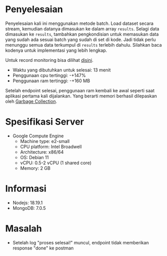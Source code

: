 # Penyelesaian
Penyelesaian kali ini menggunakan metode batch.
Load dataset secara stream, kemudian datanya dimasukan ke dalam array ```results```. Selagi data dimasukan ke ```results```, tambahkan pengkondisian untuk memasukan data yang sudah ada sesuai batch yang sudah di set di kode. Jadi tidak perlu menunggu semua data terkumpul di ```results``` terlebih dahulu. Silahkan baca kodenya untuk implementasi yang lebih lengkap.

Untuk record monitoring bisa dilihat [disini](https://youtu.be/oY3YgDyVMvw).

- Waktu yang dibutuhkan untuk selesai: 13 menit
- Penggunaan cpu tertinggi: -+147%
- Penggunaan ram tertinggi: -+160 MB

Setelah endpoint selesai, penggunaan ram kembali ke awal seperti saat aplikasi pertama kali dijalankan. Yang berarti memori berhasil dilepaskan oleh [Garbage Collection](https://javascript.info/garbage-collection).

# Spesifikasi Server
- Google Compute Engine
  - Machine type: e2-small
  - CPU platform: Intel Broadwell
  - Architecture: x86/64
  - OS: Debian 11
  - vCPU: 0.5-2 vCPU (1 shared core)
  - Memory: 2 GB

# Informasi
- Nodejs: 18.19.1
- MongoDB: 7.0.5

# Masalah
- Setelah log "proses selesai!" muncul, endpoint tidak memberikan response "done" ke postman
